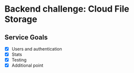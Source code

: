 # Backend challenge: Cloud File Storage

## Service Goals
- [X] Users and authentication
- [X] Stats
- [X] Testing
- [X] Additional point